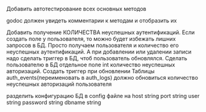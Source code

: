 Добавить автотестирование всех основных методов

godoc должен увидеть комментарии к методам и отобразить их

Добавить получение КОЛИЧЕСТВА неуспешных аутентификаций. Если создать поле у пользователя, то можно будет избежать лишних запросов в БД. Просто получаем пользователя и количество его неуспешных аутентификаций. А при добавлении или удалении записи надо сделать триггер в БД, чтоб пользователь обновлялся.
Сделать пользователю в БД отдельное поле int количество неуспешных авторизаций. Создать триггер при обновлении Таблицы auth_events(переименовать в auth_logs) должно обновиться количество неуспешных авторизаций пользователя

разделить конфигурацию БД в config файлe на
    host     string
    port     string
    user     string
    password string
    dbname   string

